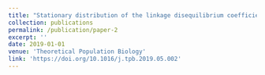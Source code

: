 ```yaml
---
title: "Stationary distribution of the linkage disequilibrium coefficient $r^2$"
collection: publications
permalink: /publication/paper-2
excerpt: ''
date: 2019-01-01
venue: 'Theoretical Population Biology'
link: 'https://doi.org/10.1016/j.tpb.2019.05.002'
---
```

